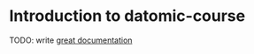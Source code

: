 # Introduction to datomic-course

TODO: write [great documentation](http://jacobian.org/writing/what-to-write/)
